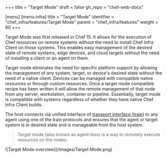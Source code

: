 +++
title = "Target Mode"
draft = false
gh_repo = "chef-web-docs"

[menu]
  [menu.infra]
    title = "Target Mode"
    identifier = "chef_infra/features/Target Mode"
    parent = "chef_infra/features"
    weight = 80
+++

Target Mode was first released in Chef 15. It allows for the execution of Chef resources on remote systems without the need to install Chef Infra Client on those systems. This enables easy management of the desired state of remote systems, edge devices, and cloud targets without the need of installing a client or an agent on them.

Target mode eliminates the need for specific platform support by allowing the management of any system, target, or device's desired state without the need of a native client. Devices can be managed with compatible native resources or through custom resources. Once a target mode compatible recipe has been written it will allow the remote management of that node from any server, workstation, container or pipeline. Essentially, target mode is compatible with systems regardless of whether they have native Chef Infra Client builds.

The host connects via unified interface of [transport interface (train)](https://github.com/inspec/train) to any agent using one of the train protocols and ensures that the agent or target system is in desired state and is manageable from the host system.

> Target mode (also known as agent-less) is a way to remotely execute resources on the nodes.

![Target Mode overview](/images/Target Mode.png)

